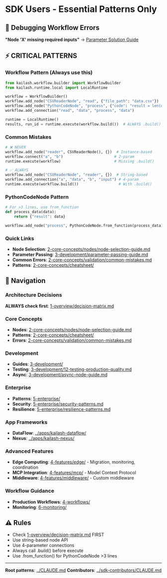 # SDK Users - Essential Patterns Only

## 🚨 **Debugging Workflow Errors**
**"Node 'X' missing required inputs"** → [Parameter Solution Guide](2-core-concepts/validation/common-mistakes.md#mistake--1-missing-required-parameters-new-in-v070)

## ⚡ CRITICAL PATTERNS

### Workflow Pattern (Always use this)
```python
from kailash.workflow.builder import WorkflowBuilder
from kailash.runtime.local import LocalRuntime

workflow = WorkflowBuilder()
workflow.add_node("CSVReaderNode", "read", {"file_path": "data.csv"})
workflow.add_node("PythonCodeNode", "process", {"code": "result = len(data)"})
workflow.add_connection("read", "data", "process", "data")

runtime = LocalRuntime()
results, run_id = runtime.execute(workflow.build())  # ALWAYS .build()
```

### Common Mistakes
```python
# ❌ NEVER
workflow.add_node("reader", CSVReaderNode(), {})  # Instance-based
workflow.connect("a", "b")                       # 2-param
runtime.execute(workflow)                        # Missing .build()

# ✅ ALWAYS
workflow.add_node("CSVReaderNode", "reader", {})  # String-based
workflow.add_connection("a", "data", "b", "input") # 4-param
runtime.execute(workflow.build())                  # With .build()
```

### PythonCodeNode Pattern
```python
# For >3 lines, use from_function
def process_data(data):
    return {"result": data}

workflow.add_node("process", PythonCodeNode.from_function(process_data))
```

### Quick Links
- **Node Selection**: [2-core-concepts/nodes/node-selection-guide.md](2-core-concepts/nodes/node-selection-guide.md)
- **Parameter Passing**: [3-development/parameter-passing-guide.md](3-development/parameter-passing-guide.md)
- **Common Errors**: [2-core-concepts/validation/common-mistakes.md](2-core-concepts/validation/common-mistakes.md)
- **Patterns**: [2-core-concepts/cheatsheet/](2-core-concepts/cheatsheet/)

## 🎯 Navigation

### Architecture Decisions
**ALWAYS check first**: [1-overview/decision-matrix.md](1-overview/decision-matrix.md)

### Core Concepts
- **Nodes**: [2-core-concepts/nodes/node-selection-guide.md](2-core-concepts/nodes/node-selection-guide.md)
- **Patterns**: [2-core-concepts/cheatsheet/](2-core-concepts/cheatsheet/)
- **Errors**: [2-core-concepts/validation/common-mistakes.md](2-core-concepts/validation/common-mistakes.md)

### Development
- **Guides**: [3-development/](3-development/)
- **Testing**: [3-development/12-testing-production-quality.md](3-development/12-testing-production-quality.md)
- **Async**: [3-development/async-node-guide.md](3-development/async-node-guide.md)

### Enterprise
- **Patterns**: [5-enterprise/](5-enterprise/)
- **Security**: [5-enterprise/security-patterns.md](5-enterprise/security-patterns.md)
- **Resilience**: [5-enterprise/resilience-patterns.md](5-enterprise/resilience-patterns.md)

### App Frameworks
- **DataFlow**: [../apps/kailash-dataflow/](../apps/kailash-dataflow/)
- **Nexus**: [../apps/kailash-nexus/](../apps/kailash-nexus/)

### Advanced Features
- **Edge Computing**: [4-features/edge/](4-features/edge/) - Migration, monitoring, coordination
- **MCP Integration**: [4-features/mcp/](4-features/mcp/) - Model Context Protocol
- **Middleware**: [4-features/middleware/](4-features/middleware/) - Custom middleware

### Workflow Guidance
- **Production Workflows**: [4-workflows/](4-workflows/)
- **Monitoring**: [6-monitoring/](6-monitoring/)

## ⚠️ Rules
- Check [1-overview/decision-matrix.md](1-overview/decision-matrix.md) FIRST
- Use string-based node API
- Use 4-parameter connections
- Always call .build() before execute
- Use .from_function() for PythonCodeNode >3 lines

---
**Root patterns**: [../CLAUDE.md](../CLAUDE.md)
**Contributors**: [../sdk-contributors/CLAUDE.md](../sdk-contributors/CLAUDE.md)
